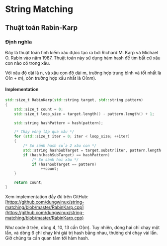 # String Matching

<!-- rabin_karp.md -->
<!-- Written by Nguyen Tuan Dung <@dungwinux> -->

## Thuật toán Rabin-Karp

### Định nghĩa

Đây là thuật toán tình kiếm xâu đựoc tạo ra bởi Richard M. Karp và Michael O.
Rabin vào năm 1987. Thuật toán này sử dụng hàm hash để tìm bất cứ xâu con nào có
trong xâu.

Với xâu độ dài là n, và xâu con độ dài m, trường hợp trung bình và tốt nhất là
O(_n + m_), còn trường hợp xấu nhất là O(_nm_).

#### Implementation

```cpp
std::size_t RabinKarp(std::string target, std::string pattern)
{
    std::size_t count = 0;
    std::size_t loop_size = target.length() - pattern.length() + 1;

    std::string hashPattern = hash(pattern);

    /* Chạy vòng lặp qua xâu */
    for (std::size_t iter = 0; iter < loop_size; ++iter)
    {
        /* So sánh hash của 2 xâu con */
        std::string hashSubTarget = target.substr(iter, pattern.length());
        if (hash(hashSubTarget) == hashPattern)
            /* So sánh hai xâu */
            if (hashSubTarget == pattern)
                ++count;
    }

    return count;
}
```

Xem implementation đầy đủ trên GitHub: [https://github.com/dungwinux/string-matching/blob/master/RabinKarp.cpp](https://github.com/dungwinux/string-matching/blob/master/RabinKarp.cpp)

Như code ở trên, dòng 4, 10, 13 cần O(_m_). Tuy nhiên, dòng hai chỉ chạy một
lần, và dòng 6 chỉ chạy khi giá trị hash bằng nhau, thường chỉ chạy vài lần.
Giờ chúng ta cần quan tâm tới hàm hash.